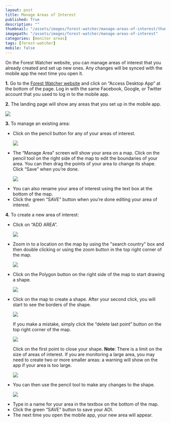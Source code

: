```yaml
---
layout: post
title: Manage Areas of Interest
published: True
description: ""
thumbnail: "/assets/images/forest-watcher/manage-areas-of-interest/thumbnail.jpg"
imagepath: "/assets/images/forest-watcher/manage-areas-of-interest"
categories: [monitor areas]
tags: [forest-watcher]
mobile: false
---
```

<div id="desktopContent" class="content">
  <p>On the Forest Watcher website, you can manage areas of interest that you already created and set up new ones. Any changes will be synced with the mobile app the next time you open it.</p>
  <p><strong>1.</strong> Go to the <a href="http://fw.globalforestwatch.org" target="_blank">Forest Watcher website</a> and click on “Access Desktop App” at the bottom of the page. Log in with the same Facebook, Google, or Twitter account that you used to log in to the mobile app.</p>
  <p><strong>2.</strong> The landing page will show any areas that you set up in the mobile app.</p>
  <p><img src="{{site.baseurl}}{{page.imagepath}}/desktop/9.jpg" /></p>
  <p><strong>3.</strong> To manage an existing area:</p>
    <ul>
      <li>Click on the pencil button for any of your areas of interest.</li>
      <p><img src="{{site.baseurl}}{{page.imagepath}}/desktop/9a.png"/></p>
      <li>The “Manage Area” screen will show your area on a map. Click on the pencil tool on the right side of the map to edit the boundaries of your area. You can then drag the points of your area to change its shape. Click “Save” when you’re done.</li>
      <p><img src="{{site.baseurl}}{{page.imagepath}}/desktop/10.jpg"/></p>
      <li>You can also rename your area of interest using the text box at the bottom of the map.</li>
      <li>Click the green “SAVE” button when you’re done editing your area of interest.</li>
    </ul>
  <p><strong>4.</strong> To create a new area of interest:</p>
    <ul>
      <li>Click on “ADD AREA”.</li>
      <p><img src="{{site.baseurl}}{{page.imagepath}}/desktop/9b.png"/></p>
      <li>Zoom in to a location on the map by using the "search country" box and then double clicking or using the zoom button in the top right corner of the map.</li>
      <p><img src="{{site.baseurl}}{{page.imagepath}}/desktop/6b.jpg"/></p>
      <li>Click on the Polygon button on the right side of the map to start drawing a shape.</li>
      <p><img src="{{site.baseurl}}{{page.imagepath}}/desktop/6x.png"/></p>
      <li>Click on the map to create a shape. After your second click, you will start to see the borders of the shape.</li>
      <p><img src="{{site.baseurl}}{{page.imagepath}}/desktop/11.png"/></p>
      <p>If you make a mistake, simply click the “delete last point” button on the top right corner of the map.</p>
      <p><img src="{{site.baseurl}}{{page.imagepath}}/desktop/11b.png"/></p>
      <p>Click on the first point to close your shape. <strong>Note</strong>: There is a limit on the size of areas of interest. If you are monitoring a large area, you may need to create two or more smaller areas: a warning will show on the app if your area is too large.</p>
      <p><img src="{{site.baseurl}}{{page.imagepath}}/desktop/11a.png"/></p>
      <li>You can then use the pencil tool to make any changes to the shape.</li>
      <p><img src="{{site.baseurl}}{{page.imagepath}}/desktop/11c.png"/></p>
      <li>Type in a name for your area in the textbox on the bottom of the map.</li>
      <li>Click the green “SAVE” button to save your AOI.</li>
      <li>The next time you open the mobile app, your new area will appear.</li>
    </ul>
  
  
  </div>

<div id="mobileContent" class="content">
</div>
